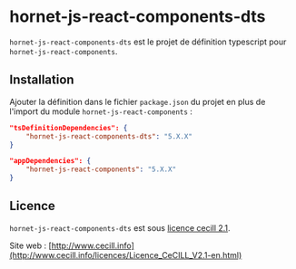 # hornet-js-react-components-dts

`hornet-js-react-components-dts` est le projet de définition typescript pour `hornet-js-react-components`.


## Installation

Ajouter la définition dans le fichier `package.json` du projet en plus de l'import du module `hornet-js-react-components` :

```json
"tsDefinitionDependencies": {
    "hornet-js-react-components-dts": "5.X.X"
}

"appDependencies": {
    "hornet-js-react-components": "5.X.X"
}
```

## Licence

`hornet-js-react-components-dts` est sous [licence cecill 2.1](./LICENSE.md).

Site web : [http://www.cecill.info](http://www.cecill.info/licences/Licence_CeCILL_V2.1-en.html)